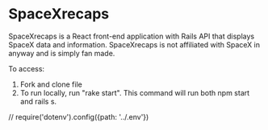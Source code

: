 # SpaceXrecaps

SpaceXrecaps is a React front-end application with Rails API that displays SpaceX data and information.  SpaceXrecaps is not affiliated with SpaceX in anyway and is simply fan made.  

To access:
1.  Fork and clone file
2.  To run locally, run "rake start".  This command will run both npm start and rails s.


// require('dotenv').config({path: '../.env'})
